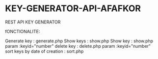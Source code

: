 # KEY-GENERATOR-API-AFAFKOR
 REST API KEY  GENERATOR

fONCTIONALITE:

Generate key : generate.php
Show keys : show.php
Show key : show.php param :keyid="number"
delete key : delete.php param :keyid="number"
sort keys by date of creation : sort.php


